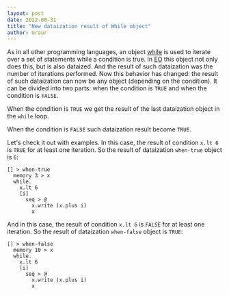 ```yaml
---
layout: post
date: 2022-08-31
title: "New dataization result of While object"
author: Graur
---
```


As in all other programming languages, an object [while](https://github.com/objectionary/eo/blob/master/eo-runtime/src/main/eo/org/eolang/bool.eo#L55) 
is used to iterate over a set of statements while a condition is true. 
In [EO](https://github.com/objectionary/eo) this object not only does this, 
but is also dataized. And the result of such dataization was the number of iterations
performed. Now this behavior has changed: the result of such dataization can now 
be any object (depending on the condition).
It can be divided into two parts: when the condition is `TRUE` and when the condition
is `FALSE`. 

When the condition is `TRUE` we get the result of the last dataization object in the `while` loop.

When the condition is `FALSE` such dataization result become `TRUE`.

<!--more-->

Let's check it out with examples. In this case, the result of condition `x.lt 6` 
is `TRUE` for at least one iteration. So the result of dataization `when-true` object is `6`:
```
[] > when-true
  memory 3 > x
  while.
    x.lt 6
    [i]
      seq > @
        x.write (x.plus i)
        x
```

And in this case, the result of condition `x.lt 6` is `FALSE` for at least one iteration.
So the result of dataization `when-false` object is `TRUE`:
```
[] > when-false
  memory 10 > x
  while.
    x.lt 6
    [i]
      seq > @
        x.write (x.plus i)
        x
```